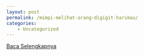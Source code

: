 ```yaml
---
layout: post
permalink: /mimpi-melihat-orang-digigit-harimau/
categories:
    - Uncategorized
---
```


[Baca Selengkapnya](/06)